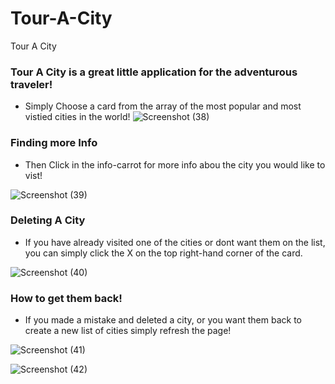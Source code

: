 # Tour-A-City
Tour A City

### Tour A City is a great little application for the adventurous traveler!

 * Simply Choose a card from the array of the most popular and most vistied cities in the world!
![Screenshot (38)](https://user-images.githubusercontent.com/46428004/57349549-8d042380-7128-11e9-9af7-a5cc0bcd77f2.png)

### Finding more Info

* Then Click in the info-carrot for more info abou the city you would like to vist!

![Screenshot (39)](https://user-images.githubusercontent.com/46428004/57349570-a86f2e80-7128-11e9-94df-099aeb7a96e4.png)

### Deleting A City
* If you have already visited one of the cities or dont want them on the list, you can simply click the X on the top right-hand corner of the card.

![Screenshot (40)](https://user-images.githubusercontent.com/46428004/57349623-d9e7fa00-7128-11e9-9dd9-167243de2aa7.png)




### How to get them back!
* If you made a mistake and deleted a city, or you want them back to create a new list of cities simply refresh the page!

![Screenshot (41)](https://user-images.githubusercontent.com/46428004/57349755-42cf7200-7129-11e9-9de5-20ee7b6eddad.png)

![Screenshot (42)](https://user-images.githubusercontent.com/46428004/57349788-685c7b80-7129-11e9-8e6e-554b0bcbd1d1.png)

